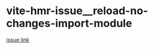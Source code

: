 # vite-hmr-issue__reload-no-changes-import-module
[issue link](https://github.com/vitejs/vite/issues/1991)
